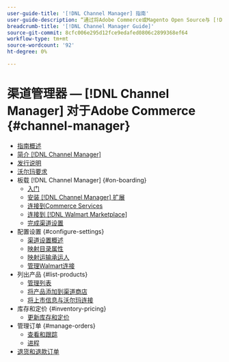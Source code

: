 ```yaml
---
user-guide-title: '[!DNL Channel Manager] 指南'
user-guide-description: “通过将Adobe Commerce或Magento Open Source与 [!DNL Walmart Marketplace] 卖家中心)账户。
breadcrumb-title: '[!DNL Channel Manager Guide]'
source-git-commit: 8cfc006e295d12fce9edafed0806c2899368ef64
workflow-type: tm+mt
source-wordcount: '92'
ht-degree: 0%

---
```



# 渠道管理器 —  [!DNL Channel Manager] 对于Adobe Commerce {#channel-manager}

- [指南概述](guide-overview.md)
- [简介 [!DNL Channel Manager]](overview.md)
- [发行说明](release-notes.md)
- [沃尔玛要求](walmart-requirements.md)
- 板载 [!DNL Channel Manager] {#on-boarding}
   - [入门](onboard.md)
   - [安装 [!DNL Channel Manager] 扩展](install.md)
   - [连接到Commerce Services](connect.md)
   - [连接到 [!DNL Walmart Marketplace]](connect-marketplace.md)
   - [完成渠道设置](complete-sales-channel-store-setup.md)
- 配置设置 {#configure-settings}
   - [渠道设置概述](settings-overview.md)
   - [映射目录属性](map-catalog-attributes.md)
   - [映射运输承运人](map-shipping-carriers.md)
   - [管理Walmart连接](manage-wmt-connection.md)
- 列出产品 {#list-products}
   - [管理列表](manage-listings.md)
   - [将产品添加到渠道商店](add-products-to-channel-store.md)
   - [将上市信息与沃尔玛连接](connect-listings-to-marketplace.md)
- 库存和定价 {#inventory-pricing}
   - [更新库存和定价](inventory-and-price-updates.md)
- 管理订单 {#manage-orders}
   - [查看和跟踪](manage-orders.md)
   - [进程](process-orders.md)
- [退货和退款订单](return-refund-orders.md)


